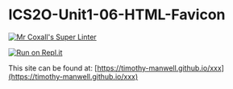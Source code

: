 # ICS2O-Unit1-06-HTML-Favicon

[![Mr Coxall's Super Linter](https://github.com/Timothy-Manwell/ICS2O-Template/workflows/Mr%20Coxall's%20Super%20Linter/badge.svg)](https://github.com/Timothy-Manwell/ICS2O-Template/actions/)

[![Run on Repl.it](https://repl.it/badge/github/Timothy-Manwell/xxx)](https://repl.it/github/Timothy-Manwell/xxx)

This site can be found at: [https://timothy-manwell.github.io/xxx](https://timothy-manwell.github.io/xxx)

